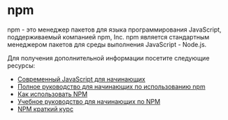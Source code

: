 # npm

npm - это менеджер пакетов для языка программирования JavaScript, поддерживаемый компанией npm, Inc. npm является стандартным менеджером пакетов для среды выполнения JavaScript - Node.js.

Для получения дополнительной информации посетите следующие ресурсы:

- [Современный JavaScript для начинающих](https://peterxjang.com/blog/modern-javascript-explained-for-dinosaurs.html)
- [Полное руководство для начинающих по использованию npm](https://nodesource.com/blog/an-absolute-beginners-guide-to-using-npm/)
- [Как использовать NPM](https://github.com/workshopper/how-to-npm)
- [Учебное руководство для начинающих по NPM](https://www.youtube.com/watch?v=2V1UUhBJ62Y)
- [NPM краткий курс](https://www.youtube.com/watch?v=jHDhaSSKmB0)
